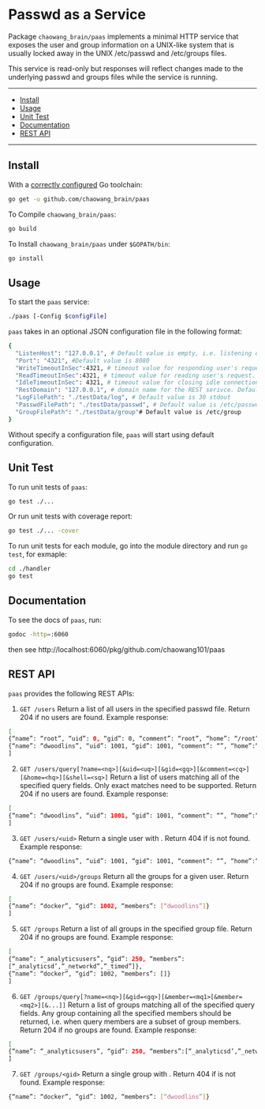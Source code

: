 # Passwd as a Service

Package `chaowang_brain/paas` implements a minimal HTTP service that exposes the user and group information on a UNIX-like system that is usually locked away in the UNIX /etc/passwd and /etc/groups files.

This service is read-only but responses will reflect changes made to the underlying passwd and groups files while the service is running.

---

* [Install](#Install)
* [Usage](#Usage)
* [Unit Test](#unit-test)
* [Documentation](#Documentation)
* [REST API](#REST-API)

---

## Install

With a [correctly configured](https://golang.org/doc/install#testing) Go toolchain:

```sh
go get -u github.com/chaowang_brain/paas
```
To Compile `chaowang_brain/paas`:
```sh
go build
```
To Install `chaowang_brain/paas` under `$GOPATH/bin`:
```sh
go install
```


## Usage

To start the `paas` service:
```sh
./paas [-Config $configFile]
```
`paas` takes in an optional JSON configuration file in the following format:
```sh
{
  "ListenHost": "127.0.0.1", # Default value is empty, i.e. listening on all NICs.
  "Port": "4321", #Default value is 8080
  "WriteTimeoutInSec":4321, # timeout value for responding user's request. Default value is 30.
  "ReadTimeoutInSec":4321, # timeout value for reading user's request. Default value is 30.
  "IdleTimeoutInSec": 4321, # timeout value for closing idle connection. Default value is 60.
  "RestDomain": "127.0.0.1", # domain name for the REST serivce. Default valud is empty, i.e. respond to any domain name
  "LogFilePath": "./testData/log", # Default value is 30 stdout
  "PasswdFilePath": "./testData/passwd", # Default value is /etc/passwd
  "GroupFilePath": "./testData/group"# Default value is /etc/group
}
```
Without specify a configuration file, `paas` will start using default configuration.

## Unit Test
To run unit tests of `paas`:
```sh
go test ./...
```
Or run unit tests with coverage report:
```sh
go test ./... -cover
```
To run unit tests for each module, go into the module directory and run `go test`, for exmaple:
```sh
cd ./handler
go test
```

## Documentation
To see the docs of `paas`, run:
```sh
godoc -http=:6060
```
then see http://localhost:6060/pkg/github.com/chaowang101/paas

## REST API
`paas` provides the following REST APIs:
1. `GET /users`
Return a list of all users in the specified passwd file. Return 204 if no users are found.
Example response:
```sh
[
{“name”: “root”, “uid”: 0, “gid”: 0, “comment”: “root”, “home”: “/root”,“shell”: “/bin/bash”},
{“name”: “dwoodlins”, “uid”: 1001, “gid”: 1001, “comment”: “”, “home”:“/home/dwoodlins”, “shell”: “/bin/false”}
]
```

2. `GET /users/query[?name=<nq>][&uid=<uq>][&gid=<gq>][&comment=<cq>][&home=<hq>][&shell=<sq>]`
Return a list of users matching all of the specified query fields. Only exact matches need to be supported. Return 204 if no users are found.
Example response:
```sh
[
{“name”: “dwoodlins”, “uid”: 1001, “gid”: 1001, “comment”: “”, “home”:“/home/dwoodlins”, “shell”: “/bin/false”}
]
```

3. `GET /users/<uid>`
Return a single user with <uid>. Return 404 if <uid> is not found.
Example response:
```sh
{“name”: “dwoodlins”, “uid”: 1001, “gid”: 1001, “comment”: “”, “home”:“/home/dwoodlins”, “shell”: “/bin/false”}
```

4. `GET /users/<uid>/groups`
Return all the groups for a given user. Return 204 if no groups are found.
Example response:
```sh
[
{“name”: “docker”, “gid”: 1002, “members”: [“dwoodlins”]}
]
```

5. `GET /groups`
Return a list of all groups in the specified group file. Return 204 if no groups are found.
Example response:
```sh
[
{“name”: “_analyticsusers”, “gid”: 250, “members”:
[“_analyticsd’,”_networkd”,”_timed”]},
{“name”: “docker”, “gid”: 1002, “members”: []}
]
```

6. `GET /groups/query[?name=<nq>][&gid=<gq>][&member=<mq1>[&member=<mq2>][&...]]`
Return a list of groups matching all of the specified query fields. Any group containing all the specified members should be returned, i.e. when query members are a subset of group members. Return 204 if no groups are found.
Example response:
```sh
[
{“name”: “_analyticsusers”, “gid”: 250, “members”:[“_analyticsd’,”_networkd”,”_timed”]}
]
```

7. `GET /groups/<gid>`
Return a single group with <gid>. Return 404 if <gid> is not found.
Example response:
```sh
{“name”: “docker”, “gid”: 1002, “members”: [“dwoodlins”]}
```
